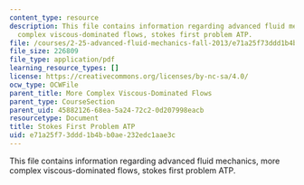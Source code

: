 ```yaml
---
content_type: resource
description: This file contains information regarding advanced fluid mechanics, more
  complex viscous-dominated flows, stokes first problem ATP.
file: /courses/2-25-advanced-fluid-mechanics-fall-2013/e71a25f73ddd1b4bb0ae232edc1aae3c_MIT2_25F13_ProblemStokes1.pdf
file_size: 226809
file_type: application/pdf
learning_resource_types: []
license: https://creativecommons.org/licenses/by-nc-sa/4.0/
ocw_type: OCWFile
parent_title: More Complex Viscous-Dominated Flows
parent_type: CourseSection
parent_uid: 45882126-68ea-5a24-72c2-0d207998eacb
resourcetype: Document
title: Stokes First Problem ATP
uid: e71a25f7-3ddd-1b4b-b0ae-232edc1aae3c
---
```

This file contains information regarding advanced fluid mechanics, more complex viscous-dominated flows, stokes first problem ATP.